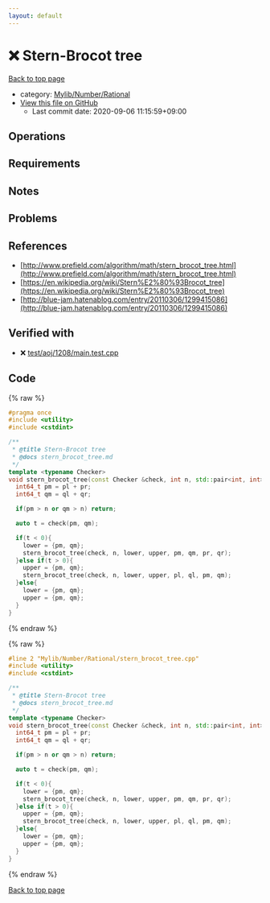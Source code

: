 ```yaml
---
layout: default
---
```


<!-- mathjax config similar to math.stackexchange -->
<script type="text/javascript" async
  src="https://cdnjs.cloudflare.com/ajax/libs/mathjax/2.7.5/MathJax.js?config=TeX-MML-AM_CHTML">
</script>
<script type="text/x-mathjax-config">
  MathJax.Hub.Config({
    TeX: { equationNumbers: { autoNumber: "AMS" }},
    tex2jax: {
      inlineMath: [ ['$','$'] ],
      processEscapes: true
    },
    "HTML-CSS": { matchFontHeight: false },
    displayAlign: "left",
    displayIndent: "2em"
  });
</script>

<script type="text/javascript" src="https://cdnjs.cloudflare.com/ajax/libs/jquery/3.4.1/jquery.min.js"></script>
<script src="https://cdn.jsdelivr.net/npm/jquery-balloon-js@1.1.2/jquery.balloon.min.js" integrity="sha256-ZEYs9VrgAeNuPvs15E39OsyOJaIkXEEt10fzxJ20+2I=" crossorigin="anonymous"></script>
<script type="text/javascript" src="../../../../assets/js/copy-button.js"></script>
<link rel="stylesheet" href="../../../../assets/css/copy-button.css" />


# :x: Stern-Brocot tree

<a href="../../../../index.html">Back to top page</a>

* category: <a href="../../../../index.html#e55110d6133c602b43ca77c4caba1f06">Mylib/Number/Rational</a>
* <a href="{{ site.github.repository_url }}/blob/master/Mylib/Number/Rational/stern_brocot_tree.cpp">View this file on GitHub</a>
    - Last commit date: 2020-09-06 11:15:59+09:00




## Operations

## Requirements

## Notes

## Problems

## References

- [http://www.prefield.com/algorithm/math/stern_brocot_tree.html](http://www.prefield.com/algorithm/math/stern_brocot_tree.html)
- [https://en.wikipedia.org/wiki/Stern%E2%80%93Brocot_tree](https://en.wikipedia.org/wiki/Stern%E2%80%93Brocot_tree)
- [http://blue-jam.hatenablog.com/entry/20110306/1299415086](http://blue-jam.hatenablog.com/entry/20110306/1299415086)


## Verified with

* :x: <a href="../../../../verify/test/aoj/1208/main.test.cpp.html">test/aoj/1208/main.test.cpp</a>


## Code

<a id="unbundled"></a>
{% raw %}
```cpp
#pragma once
#include <utility>
#include <cstdint>

/**
 * @title Stern-Brocot tree
 * @docs stern_brocot_tree.md
 */
template <typename Checker>
void stern_brocot_tree(const Checker &check, int n, std::pair<int, int> &lower, std::pair<int, int> &upper, int64_t pl = 0, int64_t ql = 1, int64_t pr = 1, int64_t qr = 0){
  int64_t pm = pl + pr;
  int64_t qm = ql + qr;

  if(pm > n or qm > n) return;

  auto t = check(pm, qm);

  if(t < 0){
    lower = {pm, qm};
    stern_brocot_tree(check, n, lower, upper, pm, qm, pr, qr);
  }else if(t > 0){
    upper = {pm, qm};
    stern_brocot_tree(check, n, lower, upper, pl, ql, pm, qm);
  }else{
    lower = {pm, qm};
    upper = {pm, qm};
  }
}

```
{% endraw %}

<a id="bundled"></a>
{% raw %}
```cpp
#line 2 "Mylib/Number/Rational/stern_brocot_tree.cpp"
#include <utility>
#include <cstdint>

/**
 * @title Stern-Brocot tree
 * @docs stern_brocot_tree.md
 */
template <typename Checker>
void stern_brocot_tree(const Checker &check, int n, std::pair<int, int> &lower, std::pair<int, int> &upper, int64_t pl = 0, int64_t ql = 1, int64_t pr = 1, int64_t qr = 0){
  int64_t pm = pl + pr;
  int64_t qm = ql + qr;

  if(pm > n or qm > n) return;

  auto t = check(pm, qm);

  if(t < 0){
    lower = {pm, qm};
    stern_brocot_tree(check, n, lower, upper, pm, qm, pr, qr);
  }else if(t > 0){
    upper = {pm, qm};
    stern_brocot_tree(check, n, lower, upper, pl, ql, pm, qm);
  }else{
    lower = {pm, qm};
    upper = {pm, qm};
  }
}

```
{% endraw %}

<a href="../../../../index.html">Back to top page</a>

